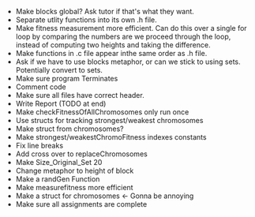 * Make blocks global? Ask tutor if that's what they want.
* Separate utlity functions into its own .h file.
* Make fitness measurement more efficient. Can do this over a single for loop
  by comparing the numbers are we proceed through the loop, instead of computing
  two heights and taking the difference.
* Make functions in .c file appear inthe same order as .h file.
* Ask if we have to use blocks metaphor, or can we stick to using sets. Potentially
  convert to sets.
* Make sure program Terminates
* Comment code
* Make sure all files have correct header.
* Write Report (TODO at end)
* Make checkFitnessOfAllChromosomes only run once
* Use structs for tracking strongest/weakest chromosomes
* Make struct from chromosomes?
* Make strongest/weakestChromoFitness indexes constants
* Fix line breaks
* Add cross over to replaceChromosomes
* Make Size_Original_Set 20
* Change metaphor to height of block
* Make a randGen Function
* Make measurefitness more efficient
* Make a struct for chromosomes <- Gonna be annoying
* Make sure all assignments are complete